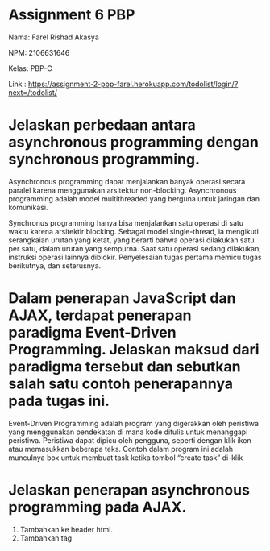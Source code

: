 
# Assignment 6 PBP
Nama: Farel Rishad Akasya

NPM: 2106631646

Kelas: PBP-C

Link : https://assignment-2-pbp-farel.herokuapp.com/todolist/login/?next=/todolist/


# Jelaskan perbedaan antara asynchronous programming dengan synchronous programming.

Asynchronous programming dapat menjalankan banyak operasi secara paralel karena menggunakan arsitektur non-blocking. Asynchronous programming adalah model multithreaded yang berguna untuk jaringan dan komunikasi. 

Synchronus programming hanya bisa menjalankan satu operasi di satu waktu karena arsitektir blocking. Sebagai model single-thread, ia mengikuti serangkaian urutan yang ketat, yang berarti bahwa operasi dilakukan satu per satu, dalam urutan yang sempurna. Saat satu operasi sedang dilakukan, instruksi operasi lainnya diblokir. Penyelesaian tugas pertama memicu tugas berikutnya, dan seterusnya.
	
# Dalam penerapan JavaScript dan AJAX, terdapat penerapan paradigma Event-Driven Programming. Jelaskan maksud dari paradigma tersebut dan sebutkan salah satu contoh penerapannya pada tugas ini.

Event-Driven Programming  adalah program yang digerakkan oleh peristiwa yang menggunakan pendekatan di mana kode ditulis untuk menanggapi peristiwa. Peristiwa dapat dipicu oleh pengguna, seperti dengan klik ikon atau memasukkan beberapa teks.  Contoh dalam program ini adalah munculnya box untuk membuat task ketika tombol “create task” di-klik

# Jelaskan penerapan asynchronous programming pada AJAX.
1. Tambahkan <script src="https://ajax.googleapis.com/ajax/libs/jquery/3.6.0/jquery.min.js"></script>  ke header html.
2. Tambahkan tag <script> pada body html.
3. Tuliskan syntax ajax JQuery syntax dalam script
4. Ajax melaksanakan perintah dalam script dan diproses secara asinkron
5. Hasil fungsi akan ditampilkan tanpa refresh halaman







